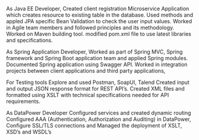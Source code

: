 As Java EE Developer, 
  Created client registration Microservice Application which creates resource to existing table in the database. 
  Used methods and appled JPA specific Bean Validation to check the user input values.
  Worked in Agile team members and followed principles and its methodology.
  Worked on Maven building tool. modified pom.xml file to use latest libraries and specifications.

As Spring Application Developer,
  Worked as part of Spring MVC, Spring framework and Spring Boot application team and applied Spring modules. 
  Documented Spring application using Swagger API. 
  Worked in integration projects between client applications and third party applications, 

For Testing tools 
Explore and used Postman, SoapUI, Talend
Created input and output JSON response format for REST API’s. 
Created XML files  and formatted using XSLT with technical specifications needed for API requirements. 

As DataPower Developer 
  Configured services and created dynamic routing 
  Configured AAA (Authentication, Authorization and Auditing) in DataPower, 
  Configure SSL/TLS connections and Managed the deployment of XSLT, XSD’s and WSDL’s 

